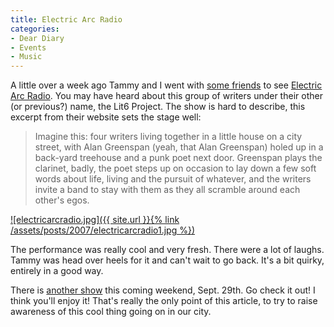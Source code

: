 ```yaml
---
title: Electric Arc Radio
categories:
- Dear Diary
- Events
- Music
---
```


A little over a week ago Tammy and I went with [some friends](http://www.thetangens.net/) to see [Electric Arc Radio](http://www.electricarcradio.com/). You may have heard about this group of writers under their other (or previous?) name, the Lit6 Project. The show is hard to describe, this excerpt from their website sets the stage well:

> Imagine this: four writers living together in a little house on a city street, with Alan Greenspan (yeah, that Alan Greenspan) holed up in a back-yard treehouse and a punk poet next door. Greenspan plays the clarinet, badly, the poet steps up on occasion to lay down a few soft words about life, living and the pursuit of whatever, and the writers invite a band to stay with them as they all scramble around each other's egos.

[![electricarcradio.jpg]({{ site.url }}{% link /assets/posts/2007/electricarcradio1.jpg %})](http://www.electricarcradio.com/)

The performance was really cool and very fresh. There were a lot of laughs. Tammy was head over heels for it and can't wait to go back. It's a bit quirky, entirely in a good way.

There is [another show](http://www.electricarcradio.com/?page=dates) this coming weekend, Sept. 29th. Go check it out! I think you'll enjoy it! That's really the only point of this article, to try to raise awareness of this cool thing going on in our city.
